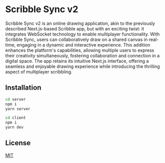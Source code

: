 # Scribble Sync v2

Scribble Sync v2 is an online drawing application, akin to the previously described Next.js-based Scribble app, but with an exciting twist: it integrates WebSocket technology to enable multiplayer functionality. With Scribble Sync, users can collaboratively draw on a shared canvas in real-time, engaging in a dynamic and interactive experience. This addition enhances the platform's capabilities, allowing multiple users to express their creativity simultaneously, fostering collaboration and connection in a digital space. The app retains its intuitive Next.js interface, offering a seamless and enjoyable drawing experience while introducing the thrilling aspect of multiplayer scribbling.

## Installation



```bash
cd server
npm i
yarn server
```

```bash
cd client
npm i
yarn dev
```


## License

[MIT](https://choosealicense.com/licenses/mit/)
